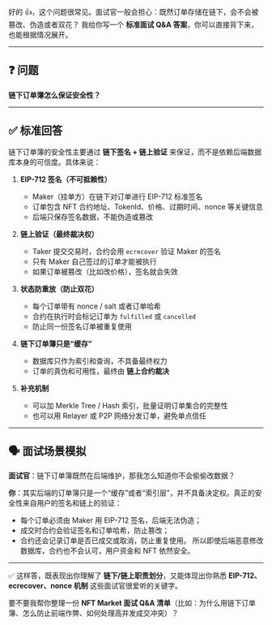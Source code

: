 好的 👍，这个问题很常见。面试官一般会担心：既然订单存储在链下，会不会被篡改、伪造或者双花？
我给你写一个 **标准面试 Q\&A 答案**，你可以直接背下来，也能根据情况展开。

---

## ❓ 问题

**链下订单簿怎么保证安全性？**

---

## ✅ 标准回答

链下订单簿的安全性主要通过 **链下签名 + 链上验证** 来保证，而不是依赖后端数据库本身的可信度。具体来说：

1. **EIP-712 签名（不可抵赖性）**

   * Maker（挂单方）在链下对订单进行 EIP-712 标准签名
   * 订单包含 NFT 合约地址、TokenId、价格、过期时间、nonce 等关键信息
   * 后端只保存签名数据，不能伪造或篡改

2. **链上验证（最终裁决权）**

   * Taker 提交交易时，合约会用 `ecrecover` 验证 Maker 的签名
   * 只有 Maker 自己签过的订单才能被执行
   * 如果订单被篡改（比如改价格），签名就会失效

3. **状态防重放（防止双花）**

   * 每个订单带有 nonce / salt 或者订单哈希
   * 合约在执行时会标记订单为 `fulfilled` 或 `cancelled`
   * 防止同一份签名订单被重复使用

4. **链下订单簿只是“缓存”**

   * 数据库只作为索引和查询，不具备最终权力
   * 订单的真伪和可用性，最终由 **链上合约裁决**

5. **补充机制**

   * 可以加 Merkle Tree / Hash 索引，批量证明订单集合的完整性
   * 也可以用 Relayer 或 P2P 网络分发订单，避免单点信任

---

## 🗣️ 面试场景模拟

**面试官**：链下订单簿既然在后端维护，那我怎么知道你不会偷偷改数据？

**你**：其实后端的订单簿只是一个“缓存”或者“索引层”，并不具备决定权。真正的安全性来自用户的签名和链上的验证：

* 每个订单必须由 Maker 用 EIP-712 签名，后端无法伪造；
* 成交时合约会验证签名和订单哈希，防止篡改；
* 合约还会记录订单是否已成交或取消，防止重复使用。
  所以即使后端恶意修改数据库，合约也不会认可，用户资金和 NFT 依然安全。

---

✅ 这样答，既表现出你理解了 **链下/链上职责划分**，又能体现出你熟悉 **EIP-712、ecrecover、nonce 机制** 这些面试官很爱听的关键字。

要不要我帮你整理一份 **NFT Market 面试 Q\&A 清单**（比如：为什么用链下订单簿、怎么防止前端作弊、如何处理高并发成交冲突）？
